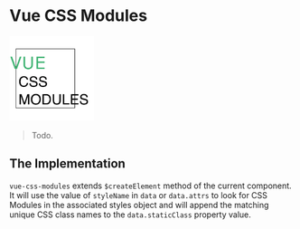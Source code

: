# Vue CSS Modules

<img src="./assets/logo.png" width="150" height="150" />

> Todo.

## The Implementation
`vue-css-modules` extends `$createElement` method of the current component. It will use the value of `styleName` in `data` or `data.attrs` to look for CSS Modules in the associated styles object and will append the matching unique CSS class names to the `data.staticClass` property value.
